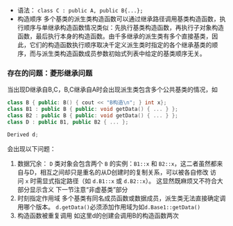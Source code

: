 - 语法：
	`class C : public A, public B{...};`
- 构造顺序
	多个基类的派生类构造函数可以通过继承路径调用基类构造函数，执行顺序与单继承构造函数情况类似：先执行基类构造函数，再执行子对象构造函数，最后执行本身的构造函数。由千多继承的派生类有多个直接基类，因此，它们的构造函数执行顺序取决千定义派生类时指定的各个继承基类的顺序，而与派生类构造函数成员参数初始式列表中给定的基类顺序无关。

### 存在的问题：菱形继承问题
当出现D继承自B,C，B,C继承自A时会出现派生类包含多个公共基类的情况，如
```cpp
class B { public: B() { cout << "B构造\n"; } int x};  
class B1 : public B { public: void getData() { ... } };  
class B2 : public B { public: void getData() { ... } };  
class D : public B1, public B2 { ... };

Derived d;
```
会出现以下问题：
1. 数据冗余：
	`D` 类对象会包含两个 `B` 的实例：`B1::x` 和 `B2::x`，这二者虽然都来自与D，相互之间却只是重名的从D创建时的复制关系，可以被各自修改
    访问 `x` 时需显式指定路径（如 `d.B1::x` 或 `d.B2::x`）。
    这显然既麻烦又不符合大部分显示含义
    下一节注意“非虚基类”部分
2. 时刻指定作用域
	多个基类有同名成员函数或数据成员，派生类无法直接确定调用哪个版本。
	`d.getData()`必须添加作用域为如`d.Base1::getData()`
3. 构造函数被重复调用
	如这里d的创建会调用B的构造函数两次